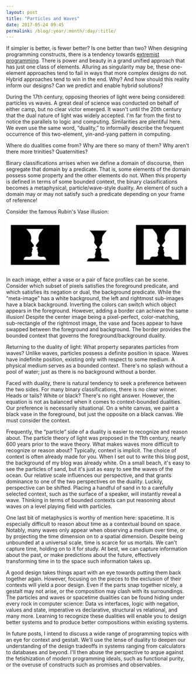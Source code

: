 ```yaml
---
layout: post
title: "Particles and Waves"
date: 2017-05-24 09:45
permalink: /blog/:year/:month/:day/:title/
---
```


If simpler is better, is fewer better? Is one better than two? When
designing programming constructs, there is a tendency towards
[extremist programming][1]. There is power and beauty in a grand unified
approach that has just one class of elements. Alluring as singularity may be,
these one-element approaches tend to fail in ways that more complex designs do
not. Hybrid approaches tend to win in the end. Why? And how should this
reality inform our designs? Can we predict and enable hybrid solutions?

During the 17th century, opposing theories of light were being considered:
particles vs waves. A great deal of science was conducted on behalf of either
camp, but no clear victor emerged. It wasn't until the 20th century that the
dual nature of light was widely accepted. I'm far from the first to notice the
parallels to logic and computing. Similarities are plentiful here. We even use
the same word, “duality,” to informally describe the frequent occurrence of
this two-element, yin-and-yang pattern in computing.

Where do dualities come from? Why are there so many of them? Why aren't there
more trinities? Quaternities?

Binary classifications arrises when we define a domain of discourse, then
segregate that domain by a predicate. That is, some elements of the domain
possess some property and the other elements do not. When this property is
defined in terms of some bounded context, the binary classifications becomes a
metaphysical, particle/wave-style duality. An element of such a domain may or
may not satisfy such a predicate depending on your frame of reference!

Consider the famous Rubin's Vase illusion:

<img style="box-shadow: none; -webkit-box-shadow: none; " src="/images/vases.png">

In each image, either a vase or a pair of face profiles can be scene. Consider
which subset of pixels satisfies the foreground predicate, and which satisfies
its negation or dual, the background predicate. While the “meta-image” has a
white background, the left and rightmost sub-images have a black background.
Inverting the colors can switch which object appears in the foreground.
However, adding a border can achieve the same illusion! Despite the center
image being a pixel-perfect, color-matching, sub-rectangle of the rightmost
image, the vase and faces appear to have swapped between the foreground and
background. The border provides the bounded context that governs the
foreground/background duality.

Returning to the duality of light: What property separates particles from
waves? Unlike waves, particles possess a definite position in space. Waves
have indefinite position, existing only with respect to some medium. A
physical medium serves as a bounded context. There's no splash without a pool
of water; just as there is no background without a border.

Faced with duality, there is natural tendency to seek a preference between the
two sides. For many binary classifications, there is no clear winner. Heads or
tails? White or black? There's no right answer. However, the equation is not
as balanced when it comes to context-bounded dualities. Our preference is
necessarily situational. On a white canvas, we paint a black vase in the
foreground, but just the opposite on a black canvas. We must consider the
context.

Frequently, the “particle” side of a duality is easier to recognize and reason
about. The particle theory of light was proposed in the 11th century, nearly
600 years prior to the wave theory. What makes waves more difficult to
recognize or reason about? Typically, context is implicit. The choice of
context is often already made for you. When I set out to write this blog post,
the background of my blog was already white. On a small beach, it's easy to
see the particles of sand, but it's just as easy to see the waves of the
ocean. Our relative scale influences our perspective, and that grants
dominance to one of the two perspectives on the duality. Luckily, perspective
can be shifted. Placing a handful of sand in to a carefully selected context,
such as the surface of a speaker, will instantly reveal a wave. Thinking in
terms of bounded contexts can put reasoning about waves on a level playing
field with particles.

One last bit of metaphysics is worthy of mention here: spacetime. It is
especially difficult to reason about time as a contextual bound on space.
Notably, many waves only appear when observing a medium over time, or by
projecting the time dimension on to a spatial dimension. Despite being
unbounded at a universal scale, time is scarce for us mortals. We can't
capture time, holding on to it for study. At best, we can capture information
about the past, or make predictions about the future, effectively transforming
time in to the space such information takes up.

A good design takes things apart with an eye towards putting them back
together again. However, focusing on the pieces to the exclusion of their
contexts will yield a poor design. Even if the parts snap together nicely, a
gestalt may not arise, or the composition may clash with its surroundings. The
particles and waves or spacetime dualities can be found hiding under every
rock in computer science: Data vs interfaces, logic with negation, values and
state, imperative vs declarative, structural vs relational, and many more.
Learning to recognize these dualities will enable you to design better systems
and to produce better compositions within existing systems.

In future posts, I intend to discuss a wide range of programming topics with
an eye for context and gestalt. We'll use the lense of duality to deepen our
understanding of the design tradeoffs in systems ranging from calculators to
databases and beyond. I'll then abuse the perspective to argue against the
fetishization of modern programming ideals, such as functional purity, or the
overuse of constructs such as promises and observables.

[1]: http://blog.ezyang.com/2012/11/extremist-programming/
